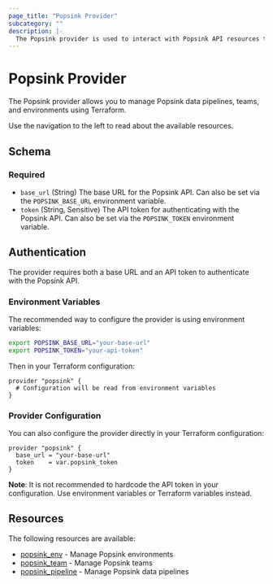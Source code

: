 ```yaml
---
page_title: "Popsink Provider"
subcategory: ""
description: |-
  The Popsink provider is used to interact with Popsink API resources to manage data pipelines.
---
```


# Popsink Provider

The Popsink provider allows you to manage Popsink data pipelines, teams, and environments using Terraform.

Use the navigation to the left to read about the available resources.

## Schema

### Required

- `base_url` (String) The base URL for the Popsink API. Can also be set via the `POPSINK_BASE_URL` environment variable.
- `token` (String, Sensitive) The API token for authenticating with the Popsink API. Can also be set via the `POPSINK_TOKEN` environment variable.

## Authentication

The provider requires both a base URL and an API token to authenticate with the Popsink API.

### Environment Variables

The recommended way to configure the provider is using environment variables:

```bash
export POPSINK_BASE_URL="your-base-url"
export POPSINK_TOKEN="your-api-token"
```

Then in your Terraform configuration:

```hcl
provider "popsink" {
  # Configuration will be read from environment variables
}
```

### Provider Configuration

You can also configure the provider directly in your Terraform configuration:

```hcl
provider "popsink" {
  base_url = "your-base-url"
  token    = var.popsink_token
}
```

**Note**: It is not recommended to hardcode the API token in your configuration. Use environment variables or Terraform variables instead.

## Resources

The following resources are available:

- [popsink_env](resources/env.md) - Manage Popsink environments
- [popsink_team](resources/team.md) - Manage Popsink teams
- [popsink_pipeline](resources/pipeline.md) - Manage Popsink data pipelines
